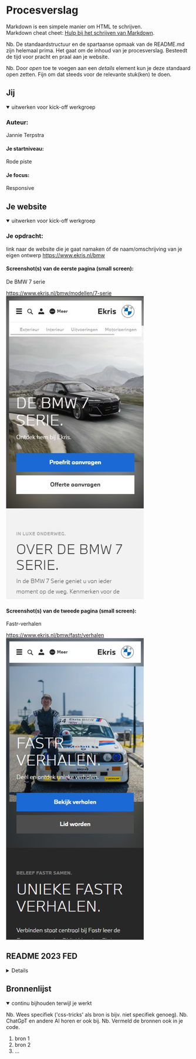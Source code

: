 # Procesverslag
Markdown is een simpele manier om HTML te schrijven.  
Markdown cheat cheet: [Hulp bij het schrijven van Markdown](https://github.com/adam-p/markdown-here/wiki/Markdown-Cheatsheet).

Nb. De standaardstructuur en de spartaanse opmaak van de README.md zijn helemaal prima. Het gaat om de inhoud van je procesverslag. Besteedt de tijd voor pracht en praal aan je website.

Nb. Door *open* toe te voegen aan een *details* element kun je deze standaard open zetten. Fijn om dat steeds voor de relevante stuk(ken) te doen.





## Jij

<details open>
  <summary>uitwerken voor kick-off werkgroep</summary>

  ### Auteur:
  Jannie Terpstra

  #### Je startniveau:
  Rode piste

  #### Je focus:
  Responsive
 
</details>





## Je website

<details open>
  <summary>uitwerken voor kick-off werkgroep</summary>

  ### Je opdracht:
  link naar de website die je gaat namaken óf de naam/omschrijving van je eigen ontwerp
  https://www.ekris.nl/bmw

  #### Screenshot(s) van de eerste pagina (small screen): 
  De BMW 7 serie

  https://www.ekris.nl/bmw/modellen/7-serie
  <img src="readme-images/de-bmw-7-serie.png" width="375px" alt="omschrijving van de pagina">

  #### Screenshot(s) van de tweede pagina (small screen):
  Fastr-verhalen

  https://www.ekris.nl/bmw/fastr/verhalen
  <img src="readme-images/fastr-verhalen.png" width="375px" alt="omschrijving van de pagina">
 
</details>

## README 2023 FED

<details>
## Toegankelijkheidstest 1/2 (week 1)

<details>
  <summary>uitwerken na test in 2<sup>e</sup> werkgroep</summary>

  ### Bevindingen
  Lijst met je bevindingen die in de test naar voren kwamen:

  Overall is het mij opgevallen dat er veel tijd is gestopt in de reader ondanks dat de doelgroep niet direct blinde of slechtzienden zijn.
 
  Header:
  - De woorden worden compleet voorgelezen en daarnaast ook per letter.
  - Bij de ene wordt vermeld dat het een link is en bij de andere dat het een button is.
  - Via meer wordt er aangegeven dat de dialoog opent.
  - Het poppetje icoon wordt bij gezegd dat dit de link is naar het klant portal.
  - Via de knop meer wordt mij verteld dat dit de meer button is. Helaas wordt bij het icoon daarvan aangegeven dat de het een banner banner image is. 
  
  Pagina de BMW 7 serie:
  - Bij de BMW linkjes worden heeeeeel veel underscores genoemd. Pas op het einde wordt er aangegeven dat het een link is.
  - er staat veel tekst
  - De tekst is juist en er wordt gebruik gemaakt van headers.

  Pagina Fastr:
  - De afbeelding van de m3 is een underscore underscore heeeeel veel tekst... image.
  - Er staat in de tekst: stuur bericht naar dit email adres .... @mail. Er wordt niet gewerkt met een knop naar een formulier bijvoorbeeld.
  - Wil jij ook deel maken van? druk via de button. Welke button wordt niet over gesproken. Is de tekst een button? er had beter kunnen staan: druk hieronder zodat het duidelijk is dat je moet doorklikken. 

  Footer:
  - De onderste linkjes worden in het begin aangegeven dat het linkjes zijn.


  Foto's van WCAG checklist:

  <img src="readme-images/wcag-checklist-1.jpg" width="375px" alt="WCAG pagina 1">

  <img src="readme-images/wcag-checklist-2.jpg" width="375px" alt="WCAG pagina 2">
    
  <img src="readme-images/wcag-checklist-3.jpg" width="375px" alt="WCAG pagina 3">
    
  <img src="readme-images/wcag-checklist-4.jpg" width="375px" alt="WCAG pagina 4">
    
  <img src="readme-images/wcag-checklist-5.jpg" width="375px" alt="WCAG pagina 5">
  

</details>



## Breakdownschets (week 1)

<details>
  <summary>uitwerken na afloop 3<sup>e</sup> werkgroep</summary>

  ### de hele pagina: 
  <img src="readme-images/breakdown-fastr.png" width="375px" alt="breakdown van de hele pagina">

  ### dynamisch deel (bijv menu): 
  <img src="readme-images/breakdown-dynamisch-link.png" width="375px" alt="breakdown van een dynamisch deel">

  ### wellicht nog een dynamisch deel (bijv filter): 
  <img src="readme-images/breakdown-dynamische-menu.png" width="375px" alt="breakdown van nog een dynamisch deel">

</details>





## Voortgang 1 (week 2)

<details>
  <summary>uitwerken voor 1<sup>e</sup> voortgang</summary>

  ### Stand van zaken
  - Maandags had ik de les gemist omdat er geen treinen reden en de omleiding voor mij onmogelijk was om naar de les te komen.
  - Ik heb gewerkt aan de 2 flexbox opdrachten. Ik heb gemerkt dat flexbox nog best lastig is en je niet te snel moet opgeven. 

  
    Ik heb een plan gemaakt wat ik graag wil bereiken deze week:
    1. Alle HTML van de 2 pagina's in een document
    2. Stuk voor stuk beginnen met de CSS
    3. 


  ### Agenda voor meeting
  samen met je groepje opstellen:

  - ik zat in het groepje met Reanne. Eigenlijk kregen wij een soort van 1op1 begeleiding.
  Er waren niet mega veel studenten. Dat vond ik zeer prettig. 

  | student 1      | student 2          | student 3    | student 4        |
  | ---            | ---                | ---          | ---              |
  | dit bespreken  | en dit             | en ik dit    | en dan ik dat    |
  | en dat ook nog | dit als er tijd is | nog een punt | dit wil ik zeker |
  | ...            | ...                | ...          | ...              |


  ### Verslag van meeting
  hier na afloop snel de uitkomsten van de meeting vastleggen

  - Ik moet nog best wat afbeeldingen in de site zetten
  - Ik heb mijn fonds gedownload met hulp, dit is gedowload zodat het al ingeladen wordt
    op mijn website. 
  - Ik heb uitleg gekregen over hoe ik om moet gaan met articles en sections.

  - 1 antwoord ben ik niet helemaal tevreden over. ik ben namelijk van mening     dat de titels 
    via uppercase van css moeten worden gestyled. Ik ga dit later bespreken met de docent. 
  - Ik heb de code opgesplits bij de h1, h2, h3 om niet te veel te herhalen. Dit was van mij een goed idee. 


</details>





## Voortgang 2 (week 3)

<details>
  <summary>uitwerken voor 2<sup>e</sup> voortgang</summary>

  ### Stand van zaken
  Maandag is de les door omstandigheden niet door gegaan. Ik ben de maandag inhoudelijk niet doorgegaan met de stof van de les. Ik heb gewerkt aan mijn aanpassingen van de site omdat ik andere dingen aan mijn hoofd had. 


  ### Agenda voor meeting
  samen met je groepje opstellen

  | student 1      | student 2          | student 3    | student 4        |
  | ---            | ---                | ---          | ---              |
  | dit bespreken  | en dit             | en ik dit    | en dan ik dat    |
  | en dat ook nog | dit als er tijd is | nog een punt | dit wil ik zeker |
  | ...            | ...                | ...          | ...              |


  ### Verslag van meeting
  hier na afloop snel de uitkomsten van de meeting vastleggen

  - punt 1
  - punt 2
  - nog een punt
- ...

</details>





## Toegankelijkheidstest 2/2 (week 4)
tijdens deze les was ik niet aanwezig. 
ik zal deze test nogmaals moeten doen als ik bijna klaar ben met het afmaken van de site voor de herkansing

<details>
  <summary>uitwerken na test in 9<sup>e</sup> werkgroep</summary>

  ### Bevindingen
  Lijst met je bevindingen die in de test naar voren kwamen (geef ook aan wat er verbeterd is):

</details>





## Voortgang 3 (week 4)

<details>
  <summary>uitwerken voor 3<sup>e</sup> voortgang</summary>

  ### Stand van zaken
De fonds zijn juist gegaan. 


  ### Agenda voor meeting
1op1 hulp gekregen van de studentassistente , er is geen agenda opgemaakt wel had ik zelf een aantal punten wat ik wou bespreken:

 - hoe gebruik ik juist de selector voor css
 - ik heb problemen met mij veranderende plaatje van de veras mij auto kleur. hij veranderd namelijk de 1e afbeelding van de html pagina

  ### Verslag van meeting
  hier na afloop snel de uitkomsten van de meeting vastleggen

  - ik weet hoe ik de selector juist moet gebruiken en benoemen in de code
  - mijn afbeelding verander kleur werkt volledig op de pagina
  - ik heb gevraagd of ik voor buttons classes mag gebruiken ivm stijling
  - ivm stijling 2e pagina kan ik een class zetten op de body van de 2e pagina zodat ik niet verschillende classe hoef te gebruiken ivm stijling

</details>





## Eindgesprek (week 5)

<details>
  <summary>uitwerken voor eindgesprek</summary>

  ### Je uitkomst - karakteristiek screenshots:
  <img src="readme-images/dummy-plaatje.jpg" width="375px" alt="uitomst opdracht 1">


  ### Dit ging goed/Heb ik geleerd: 
 ik heb geleerd om fonts te downloaden en toe te voegen. 
 ik heb geleerd om styling per stuk te doen zonder classes
 Ik heb geleerd verschillende buttons te maken. 


  ### Dit was lastig/Is niet gelukt:
  alles volledig afronden .

</details>

</details>



## Bronnenlijst

<details open>
  <summary>continu bijhouden terwijl je werkt</summary>

  Nb. Wees specifiek ('css-tricks' als bron is bijv. niet specifiek genoeg). 
  Nb. ChatGpT en andere AI horen er ook bij.
  Nb. Vermeld de bronnen ook in je code.

  1. bron 1
  2. bron 2
  3. ...

</details>
